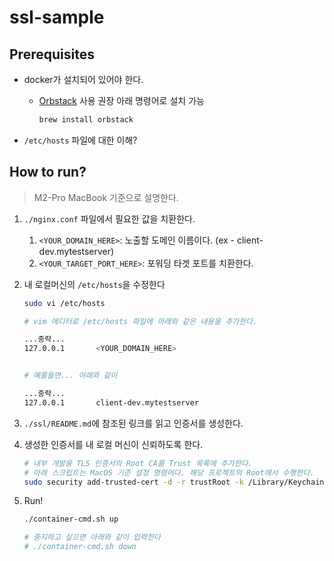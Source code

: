 # ssl-sample

## Prerequisites

- docker가 설치되어 있어야 한다.
  - [Orbstack](https://orbstack.dev/download) 사용 권장 아래 명령어로 설치 가능

    ```Bash
    brew install orbstack
    ```

- `/etc/hosts` 파일에 대한 이해?

## How to run?

> M2-Pro MacBook 기준으로 설명한다.

1. `./nginx.conf` 파일에서 필요한 값을 치환한다.
   1. `<YOUR_DOMAIN_HERE>`: 노출할 도메인 이름이다. (ex - client-dev.mytestserver)
   2. `<YOUR_TARGET_PORT_HERE>`: 포워딩 타겟 포트를 치환한다.
2. 내 로컬머신의 `/etc/hosts`을 수정한다

    ```Bash
    sudo vi /etc/hosts

    # vim 에디터로 /etc/hosts 파일에 아래와 같은 내용을 추가한다.
    
    ...중략...
    127.0.0.1       <YOUR_DOMAIN_HERE>


    # 예를들면... 아래와 같이

    ...중략...
    127.0.0.1       client-dev.mytestserver
    ```

3. `./ssl/README.md`에 참조된 링크를 읽고 인증서를 생성한다.
4. 생성한 인증서를 내 로컬 머신이 신뢰하도록 한다.

    ```Bash
    # 내부 개발용 TLS 인증서의 Root CA를 Trust 목록에 추가한다.
    # 아래 스크립트는 MacOS 기준 설정 명령어다. 해당 프로젝트의 Root에서 수행한다.
    sudo security add-trusted-cert -d -r trustRoot -k /Library/Keychains/System.keychain ./ssl/ca.pem
    ```

5. Run!

    ```Bash
    ./container-cmd.sh up

    # 중지하고 싶으면 아래와 같이 입력한다
    # ./container-cmd.sh down
    ```
